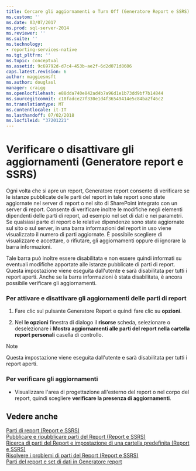 ```yaml
---
title: Cercare gli aggiornamenti o Turn Off (Generatore Report e SSRS) | Microsoft Docs
ms.custom: ''
ms.date: 03/07/2017
ms.prod: sql-server-2014
ms.reviewer: ''
ms.suite: ''
ms.technology:
- reporting-services-native
ms.tgt_pltfrm: ''
ms.topic: conceptual
ms.assetid: 9c69792d-d7c4-453b-ae2f-6d2d071d8606
caps.latest.revision: 6
author: maggiesmsft
ms.author: douglasl
manager: craigg
ms.openlocfilehash: e88dda740e842ad4b7a96d1e1b73dd9bf7b14844
ms.sourcegitcommit: c18fadce27f330e1d4f36549414e5c84ba2f46c2
ms.translationtype: MT
ms.contentlocale: it-IT
ms.lasthandoff: 07/02/2018
ms.locfileid: "37201221"
---
```

# <a name="check-for-updates-or-turn-updates-off-report-builder-and-ssrs"></a>Verificare o disattivare gli aggiornamenti (Generatore report e SSRS)
  Ogni volta che si apre un report, Generatore report consente di verificare se le istanze pubblicate delle parti del report in tale report sono state aggiornate nel server di report o nel sito di SharePoint integrato con un server di report. Consente di verificare inoltre le modifiche negli elementi dipendenti delle parti di report, ad esempio nel set di dati e nei parametri. Se qualsiasi parte di report o le relative dipendenze sono state aggiornate sul sito o sul server, in una barra informazioni del report in uso viene visualizzato il numero di parti aggiornate. È possibile scegliere di visualizzare e accettare, o rifiutare, gli aggiornamenti oppure di ignorare la barra informazioni.  
  
 Tale barra può inoltre essere disabilitata e non essere quindi informati su eventuali modifiche apportate alle istanze pubblicate di parti di report. Questa impostazione viene eseguita dall'utente e sarà disabilitata per tutti i report aperti. Anche se la barra informazioni è stata disabilitata, è ancora possibile verificare gli aggiornamenti.  
  
### <a name="to-turn-on-and-off-report-part-updates"></a>Per attivare e disattivare gli aggiornamenti delle parti di report  
  
1.  Fare clic sul pulsante Generatore Report e quindi fare clic su **opzioni**.  
  
2.  Nel **le opzioni** finestra di dialogo il **risorse** scheda, selezionare o deselezionare i **Mostra aggiornamenti alle parti del report nella cartella report personali** casella di controllo.  
  
> [!NOTE]  
>  Questa impostazione viene eseguita dall'utente e sarà disabilitata per tutti i report aperti.  
  
### <a name="to-check-for-updates"></a>Per verificare gli aggiornamenti  
  
-   Visualizzare l'area di progettazione all'esterno del report o nel corpo del report, quindi scegliere **verificare la presenza di aggiornamenti**.  
  
## <a name="see-also"></a>Vedere anche  
 [Parti di report &#40;Report e SSRS&#41;](report-parts-report-builder-and-ssrs.md)   
 [Pubblicare e ripubblicare parti del Report &#40;Report e SSRS&#41;](report-design/publish-and-republish-report-parts-report-builder-and-ssrs.md)   
 [Ricerca di parti del Report e impostazione di una cartella predefinita &#40;Report e SSRS&#41;](report-design/browse-for-report-parts-and-set-a-default-folder-report-builder-and-ssrs.md)   
 [Risolvere i problemi di parti del Report &#40;Report e SSRS&#41;](../../2014/reporting-services/troubleshoot-report-parts-report-builder-and-ssrs.md)   
 [Parti del report e set di dati in Generatore report](report-data/report-parts-and-datasets-in-report-builder.md)  
  
  
